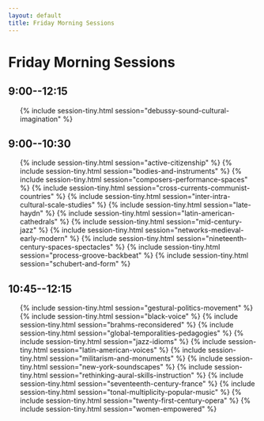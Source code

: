 ```yaml
---
layout: default
title: Friday Morning Sessions
---
```


# Friday Morning Sessions

## 9:00--12:15

<ul>
{% include session-tiny.html session="debussy-sound-cultural-imagination" %}
</ul>

## 9:00--10:30

<ul>
{% include session-tiny.html session="active-citizenship" %}
{% include session-tiny.html session="bodies-and-instruments" %}
{% include session-tiny.html session="composers-performance-spaces" %}
{% include session-tiny.html session="cross-currents-communist-countries" %}
{% include session-tiny.html session="inter-intra-cultural-scale-studies" %}
{% include session-tiny.html session="late-haydn" %}
{% include session-tiny.html session="latin-american-cathedrals" %}
{% include session-tiny.html session="mid-century-jazz" %}
{% include session-tiny.html session="networks-medieval-early-modern" %}
{% include session-tiny.html session="nineteenth-century-spaces-spectacles" %}
{% include session-tiny.html session="process-groove-backbeat" %}
{% include session-tiny.html session="schubert-and-form" %}
</ul>

## 10:45--12:15

<ul>
{% include session-tiny.html session="gestural-politics-movement" %}
{% include session-tiny.html session="black-voice" %}
{% include session-tiny.html session="brahms-reconsidered" %}
{% include session-tiny.html session="global-temporalities-pedagogies" %}
{% include session-tiny.html session="jazz-idioms" %}
{% include session-tiny.html session="latin-american-voices" %}
{% include session-tiny.html session="militarism-and-monuments" %}
{% include session-tiny.html session="new-york-soundscapes" %}
{% include session-tiny.html session="rethinking-aural-skills-instruction" %}
{% include session-tiny.html session="seventeenth-century-france" %}
{% include session-tiny.html session="tonal-multiplicity-popular-music" %}
{% include session-tiny.html session="twenty-first-century-opera" %}
{% include session-tiny.html session="women-empowered" %}
</ul>
